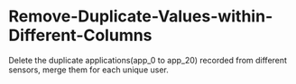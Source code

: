 # Remove-Duplicate-Values-within-Different-Columns
Delete the duplicate applications(app_0 to app_20) recorded from different sensors, merge them for each unique user.
